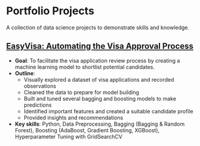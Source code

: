 # Portfolio Projects
A collection of data science projects to demonstrate skills and knowledge.

## [EasyVisa: Automating the Visa Approval Process](EasyVisa.ipynb)
- **Goal**: To facilitate the visa application review process by creating a machine learning model to shortlist potential candidates.
- **Outline**:
  - Visually explored a dataset of visa applications and recorded observations
  - Cleaned the data to prepare for model building
  - Built and tuned several bagging and boosting models to make predictions
  - Identified important features and created a suitable candidate profile
  - Provided insights and recommendations
- **Key skills**: Python, Data Preprocessing, Bagging (Bagging & Random Forest), Boosting (AdaBoost, Gradient Boosting, XGBoost), Hyperparameter Tuning with GridSearchCV
